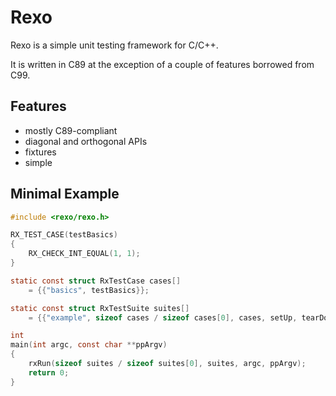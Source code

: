Rexo
====

Rexo is a simple unit testing framework for C/C++.

It is written in C89 at the exception of a couple of features borrowed from C99.


## Features

* mostly C89-compliant
* diagonal and orthogonal APIs
* fixtures
* simple


## Minimal Example

```C
#include <rexo/rexo.h>

RX_TEST_CASE(testBasics)
{
    RX_CHECK_INT_EQUAL(1, 1);
}

static const struct RxTestCase cases[]
    = {{"basics", testBasics}};

static const struct RxTestSuite suites[]
    = {{"example", sizeof cases / sizeof cases[0], cases, setUp, tearDown}};

int
main(int argc, const char **ppArgv)
{
    rxRun(sizeof suites / sizeof suites[0], suites, argc, ppArgv);
    return 0;
}
```
